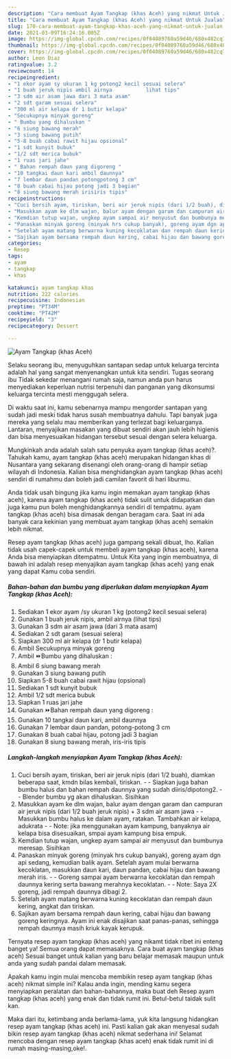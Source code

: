 ```yaml
---
description: "Cara membuat Ayam Tangkap (khas Aceh) yang nikmat Untuk Jualan"
title: "Cara membuat Ayam Tangkap (khas Aceh) yang nikmat Untuk Jualan"
slug: 170-cara-membuat-ayam-tangkap-khas-aceh-yang-nikmat-untuk-jualan
date: 2021-03-09T16:24:16.005Z
image: https://img-global.cpcdn.com/recipes/0f04089760a59d46/680x482cq70/ayam-tangkap-khas-aceh-foto-resep-utama.jpg
thumbnail: https://img-global.cpcdn.com/recipes/0f04089760a59d46/680x482cq70/ayam-tangkap-khas-aceh-foto-resep-utama.jpg
cover: https://img-global.cpcdn.com/recipes/0f04089760a59d46/680x482cq70/ayam-tangkap-khas-aceh-foto-resep-utama.jpg
author: Leon Diaz
ratingvalue: 3.2
reviewcount: 14
recipeingredient:
- "1 ekor ayam sy ukuran 1 kg potong2 kecil sesuai selera"
- "1 buah jeruk nipis ambil airnya           lihat tips"
- "3 sdm air asam jawa dari 3 mata asam"
- "2 sdt garam sesuai selera"
- "300 ml air kelapa dr 1 butir kelapa"
- "Secukupnya minyak goreng"
- " Bumbu yang dihaluskan "
- "6 siung bawang merah"
- "3 siung bawang putih"
- "5-8 buah cabai rawit hijau opsional"
- "1 sdt kunyit bubuk"
- "1/2 sdt merica bubuk"
- "1 ruas jari jahe"
- " Bahan rempah daun yang digoreng "
- "10 tangkai daun kari ambil daunnya"
- "7 lembar daun pandan potongpotong 3 cm"
- "8 buah cabai hijau potong jadi 3 bagian"
- "8 siung bawang merah irisiris tipis"
recipeinstructions:
- "Cuci bersih ayam, tiriskan, beri air jeruk nipis (dari 1/2 buah), diamkan beberapa saat, kmdn bilas kembali, tiriskan.  Siapkan juga bahan bumbu halus dan bahan rempah daunnya yang sudah diiris/dipotong2.   Blender bumbu yg akan dihaluskan. Sisihkan"
- "Masukkan ayam ke dlm wajan, balur ayam dengan garam dan campuran air jeruk nipis (dari 1/2 buah jeruk nipis) + 3 sdm air asam jawa  Masukkan bumbu halus ke dalam ayam, ratakan. Tambahkan air kelapa, adukrata    Note: jika menggunakan ayam kampung, banyaknya air kelapa bisa disesuaikan, smpai ayam kampung bisa empuk."
- "Kemdian tutup wajan, ungkep ayam sampai air menyusut dan bumbunya meresap. Sisihkan"
- "Panaskan minyak goreng (minyak hrs cukup banyak), goreng ayam dgn api sedang, kemudian balik ayam. Setelah ayam mulai berwarna kecoklatan, masukkan daun kari, daun pandan, cabai hijau dan bawang merah iris.  Goreng sampai ayam berwarna kecoklatan dan rempah daunnya kering serta bawang merahnya kecoklatan.   Note: Saya 2X goreng, jadi rempah daunnya dibagi 2."
- "Setelah ayam matang berwarna kuning kecoklatan dan rempah daun kering, angkat dan tiriskan."
- "Sajikan ayam bersama rempah daun kering, cabai hijau dan bawang goreng keringnya. Ayam ini enak disajikan saat panas-panas, sehingga rempah daunnya masih kriuk kayak kerupuk."
categories:
- Resep
tags:
- ayam
- tangkap
- khas

katakunci: ayam tangkap khas 
nutrition: 222 calories
recipecuisine: Indonesian
preptime: "PT34M"
cooktime: "PT42M"
recipeyield: "3"
recipecategory: Dessert

---
```



![Ayam Tangkap (khas Aceh)](https://img-global.cpcdn.com/recipes/0f04089760a59d46/680x482cq70/ayam-tangkap-khas-aceh-foto-resep-utama.jpg)

Selaku seorang ibu, menyuguhkan santapan sedap untuk keluarga tercinta adalah hal yang sangat menyenangkan untuk kita sendiri. Tugas seorang ibu Tidak sekedar menangani rumah saja, namun anda pun harus menyediakan keperluan nutrisi terpenuhi dan panganan yang dikonsumsi keluarga tercinta mesti menggugah selera.

Di waktu  saat ini, kamu sebenarnya mampu mengorder santapan yang sudah jadi meski tidak harus susah membuatnya dahulu. Tapi banyak juga mereka yang selalu mau memberikan yang terlezat bagi keluarganya. Lantaran, menyajikan masakan yang dibuat sendiri akan jauh lebih higienis dan bisa menyesuaikan hidangan tersebut sesuai dengan selera keluarga. 



Mungkinkah anda adalah salah satu penyuka ayam tangkap (khas aceh)?. Tahukah kamu, ayam tangkap (khas aceh) merupakan hidangan khas di Nusantara yang sekarang disenangi oleh orang-orang di hampir setiap wilayah di Indonesia. Kalian bisa menghidangkan ayam tangkap (khas aceh) sendiri di rumahmu dan boleh jadi camilan favorit di hari liburmu.

Anda tidak usah bingung jika kamu ingin memakan ayam tangkap (khas aceh), karena ayam tangkap (khas aceh) tidak sulit untuk didapatkan dan juga kamu pun boleh menghidangkannya sendiri di tempatmu. ayam tangkap (khas aceh) bisa dimasak dengan beragam cara. Saat ini ada banyak cara kekinian yang membuat ayam tangkap (khas aceh) semakin lebih nikmat.

Resep ayam tangkap (khas aceh) juga gampang sekali dibuat, lho. Kalian tidak usah capek-capek untuk membeli ayam tangkap (khas aceh), karena Anda bisa menyiapkan ditempatmu. Untuk Kita yang ingin membuatnya, di bawah ini adalah resep menyajikan ayam tangkap (khas aceh) yang enak yang dapat Kamu coba sendiri.

<!--inarticleads1-->

##### Bahan-bahan dan bumbu yang diperlukan dalam menyiapkan Ayam Tangkap (khas Aceh):

1. Sediakan 1 ekor ayam /sy ukuran 1 kg (potong2 kecil sesuai selera)
1. Gunakan 1 buah jeruk nipis, ambil airnya           (lihat tips)
1. Gunakan 3 sdm air asam jawa (dari 3 mata asam)
1. Sediakan 2 sdt garam (sesuai selera)
1. Siapkan 300 ml air kelapa (dr 1 butir kelapa)
1. Ambil Secukupnya minyak goreng
1. Ambil  ⏩Bumbu yang dihaluskan :
1. Ambil 6 siung bawang merah
1. Gunakan 3 siung bawang putih
1. Siapkan 5-8 buah cabai rawit hijau (opsional)
1. Sediakan 1 sdt kunyit bubuk
1. Ambil 1/2 sdt merica bubuk
1. Siapkan 1 ruas jari jahe
1. Gunakan  ⏩Bahan rempah daun yang digoreng :
1. Gunakan 10 tangkai daun kari, ambil daunnya
1. Gunakan 7 lembar daun pandan, potong-potong 3 cm
1. Gunakan 8 buah cabai hijau, potong jadi 3 bagian
1. Gunakan 8 siung bawang merah, iris-iris tipis




<!--inarticleads2-->

##### Langkah-langkah menyiapkan Ayam Tangkap (khas Aceh):

1. Cuci bersih ayam, tiriskan, beri air jeruk nipis (dari 1/2 buah), diamkan beberapa saat, kmdn bilas kembali, tiriskan. -  - Siapkan juga bahan bumbu halus dan bahan rempah daunnya yang sudah diiris/dipotong2.  -  - Blender bumbu yg akan dihaluskan. Sisihkan
1. Masukkan ayam ke dlm wajan, balur ayam dengan garam dan campuran air jeruk nipis (dari 1/2 buah jeruk nipis) + 3 sdm air asam jawa -  - Masukkan bumbu halus ke dalam ayam, ratakan. Tambahkan air kelapa, adukrata  -  -  Note: jika menggunakan ayam kampung, banyaknya air kelapa bisa disesuaikan, smpai ayam kampung bisa empuk.
1. Kemdian tutup wajan, ungkep ayam sampai air menyusut dan bumbunya meresap. Sisihkan
1. Panaskan minyak goreng (minyak hrs cukup banyak), goreng ayam dgn api sedang, kemudian balik ayam. Setelah ayam mulai berwarna kecoklatan, masukkan daun kari, daun pandan, cabai hijau dan bawang merah iris. -  - Goreng sampai ayam berwarna kecoklatan dan rempah daunnya kering serta bawang merahnya kecoklatan.  -  - Note: Saya 2X goreng, jadi rempah daunnya dibagi 2.
1. Setelah ayam matang berwarna kuning kecoklatan dan rempah daun kering, angkat dan tiriskan.
1. Sajikan ayam bersama rempah daun kering, cabai hijau dan bawang goreng keringnya. Ayam ini enak disajikan saat panas-panas, sehingga rempah daunnya masih kriuk kayak kerupuk.




Ternyata resep ayam tangkap (khas aceh) yang nikamt tidak ribet ini enteng banget ya! Semua orang dapat memasaknya. Cara buat ayam tangkap (khas aceh) Sesuai banget untuk kalian yang baru belajar memasak maupun untuk anda yang sudah pandai dalam memasak.

Apakah kamu ingin mulai mencoba membikin resep ayam tangkap (khas aceh) nikmat simple ini? Kalau anda ingin, mending kamu segera menyiapkan peralatan dan bahan-bahannya, maka buat deh Resep ayam tangkap (khas aceh) yang enak dan tidak rumit ini. Betul-betul taidak sulit kan. 

Maka dari itu, ketimbang anda berlama-lama, yuk kita langsung hidangkan resep ayam tangkap (khas aceh) ini. Pasti kalian gak akan menyesal sudah bikin resep ayam tangkap (khas aceh) nikmat sederhana ini! Selamat mencoba dengan resep ayam tangkap (khas aceh) enak tidak rumit ini di rumah masing-masing,oke!.

